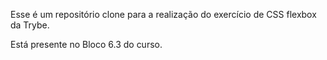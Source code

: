 Esse é um repositório clone para a realização do exercício de CSS flexbox da Trybe.

Está presente no Bloco 6.3 do curso.
